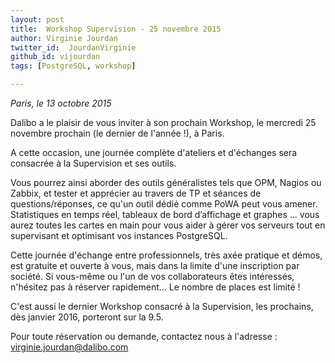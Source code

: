```yaml
---
layout: post
title:  Workshop Supervision - 25 novembre 2015
author: Virginie Jourdan
twitter_id:  JourdanVirginie   
github_id: vijourdan
tags: [PostgreSQL, workshop]

---
```

*Paris, le 13 octobre 2015*

Dalibo a le plaisir de vous inviter à son prochain Workshop, le mercredi 25 novembre prochain (le dernier de l'année !), à Paris.

A cette occasion, une journée complète d'ateliers et d'échanges sera consacrée à la Supervision et ses outils.


<!--MORE-->


Vous pourrez ainsi aborder des outils généralistes tels que OPM, Nagios ou Zabbix, et tester et apprécier au travers de TP et séances de questions/réponses, ce qu'un outil dédié comme PoWA peut vous amener.
Statistiques en temps réel, tableaux de bord d’affichage et graphes ... vous aurez toutes les cartes en main pour vous aider à gérer vos serveurs tout en supervisant et optimisant vos instances PostgreSQL.

Cette journée d'échange entre professionnels, très axée pratique et démos, est gratuite et ouverte à vous, mais dans la limite d'une inscription par société.
Si vous-même ou l'un de vos collaborateurs êtes intéressés, n'hésitez pas à réserver rapidement… Le nombre de places est limité !

C'est aussi le dernier Workshop consacré à la Supervision, les prochains, dès janvier 2016, porteront sur la 9.5.

Pour toute réservation ou demande, contactez nous à l'adresse : [virginie.jourdan@dalibo.com](virginie.jourdan@dalibo.com) 
